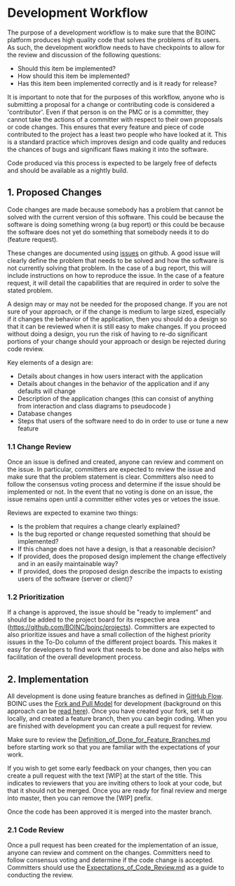 # Development Workflow
The purpose of a development workflow is to make sure that the BOINC platform produces high quality code that solves the problems of its users. As such, the development workflow needs to have checkpoints to allow for the review and discussion of the following questions:

- Should this item be implemented?
- How should this item be implemented?
- Has this item been implemented correctly and is it ready for release?

It is important to note that for the purposes of this workflow, anyone who is submitting a proposal for a change or contributing code is considered a 'contributor'. Even if that person is on the PMC or is a committer, they cannot take the actions of a committer with respect to their own proposals or code changes. This ensures that every feature and piece of code contributed to the project has a least two people who have looked at it. This is a standard practice which improves design and code quality and reduces the chances of bugs and significant flaws making it into the software.

Code produced via this process is expected to be largely free of defects and should be available as a nightly build.

## 1. Proposed Changes
Code changes are made because somebody has a problem that cannot be solved with the current version of this software. This could be because the software is doing something wrong (a bug report) or this could be because the software does not yet do something that somebody needs it to do (feature request).

These changes are documented using [issues](https://github.com/BOINC/boinc/issues) on github. A good issue will clearly define the problem that needs to be solved and how the software is not currently solving that problem. In the case of a bug report, this will include instructions on how to reproduce the issue. In the case of a feature request, it will detail the capabilities that are required in order to solve the stated problem.

A design may or may not be needed for the proposed change. If you are not sure of your approach, or if the change is medium to large sized, especially if it changes the behavior of the application, then you should do a design so that it can be reviewed when it is still easy to make changes. If you proceed without doing a design, you run the risk of having to re-do significant portions of your change should your approach or design be rejected during code review.

Key elements of a design are:

- Details about changes in how users interact with the application
- Details about changes in the behavior of the application and if any defaults will change
- Description of the application changes (this can consist of anything from interaction and class diagrams to pseudocode )
- Database changes
- Steps that users of the software need to do in order to use or tune a new feature

### 1.1 Change Review
Once an issue is defined and created, anyone can review and comment on the issue. In particular, committers are expected to review the issue and make sure that the problem statement is clear. Committers also need to follow the consensus voting process and determine if the issue should be implemented or not. In the event that no voting is done on an issue, the issue remains open until a committer either votes yes or vetoes the issue.

Reviews are expected to examine two things:

- Is the problem that requires a change clearly explained?
- Is the bug reported or change requested something that should be implemented?
- If this change does not have a design, is that a reasonable decision?
- If provided, does the proposed design implement the change effectively and in an easily maintainable way?
- If provided, does the proposed design describe the impacts to existing users of the software (server or client)?

### 1.2 Prioritization
If a change is approved, the issue should be "ready to implement" and should be added to the project board for its respective area (https://github.com/BOINC/boinc/projects). Committers are expected to also prioritize issues and have a small collection of the highest priority issues in the To-Do column of the different project boards. This makes it easy for developers to find work that needs to be done and also helps with facilitation of the overall development process.

## 2. Implementation
All development is done using feature branches as defined in [GitHub Flow](https://guides.github.com/introduction/flow/). BOINC uses the [Fork and Pull Model](https://gist.github.com/Chaser324/ce0505fbed06b947d962) for development (background on this approach can be [read here](https://help.github.com/categories/collaborating-with-issues-and-pull-requests/)). Once you have created your fork, set it up locally, and created a feature branch, then you can begin coding. When you are finished with development you can create a pull request for review.

Make sure to review the [Definition_of_Done_for_Feature_Branches.md](../../blob/master/Definition_of_Done_for_Feature_Branches.md) before starting work so that you are familiar with the expectations of your work.

If you wish to get some early feedback on your changes, then you can create a pull request with the text [WIP] at the start of the title. This indicates to reviewers that you are inviting others to look at your code, but that it should not be merged. Once you are ready for final review and merge into master, then you can remove the [WIP] prefix.

Once the code has been approved it is merged into the master branch.

### 2.1 Code Review
Once a pull request has been created for the implementation of an issue, anyone can review and comment on the changes. Committers need to follow consensus voting and determine if the code change is accepted. Committers should use the [Expectations_of_Code_Review.md](../../blob/master/Expectations_of_Code_Review.md) as a guide to conducting the review.
